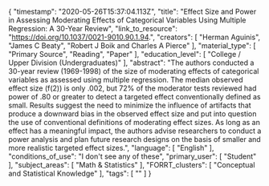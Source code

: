 {
    "timestamp": "2020-05-26T15:37:04.113Z",
    "title": "Effect Size and Power in Assessing Moderating Effects of Categorical Variables Using Multiple Regression: A 30-Year Review",
    "link_to_resource": "https://doi.org/10.1037/0021-9010.90.1.94.",
    "creators": [
        "Herman Aguinis",
        "James C Beaty",
        "Robert J Boik and Charles A Pierce"
    ],
    "material_type": [
        "Primary Source",
        "Reading",
        "Paper"
    ],
    "education_level": [
        "College / Upper Division (Undergraduates)"
    ],
    "abstract": "The authors conducted a 30-year review (1969-1998) of the size of moderating effects of categorical variables as assessed using multiple regression. The median observed effect size (f(2)) is only .002, but 72% of the moderator tests reviewed had power of .80 or greater to detect a targeted effect conventionally defined as small. Results suggest the need to minimize the influence of artifacts that produce a downward bias in the observed effect size and put into question the use of conventional definitions of moderating effect sizes. As long as an effect has a meaningful impact, the authors advise researchers to conduct a power analysis and plan future research designs on the basis of smaller and more realistic targeted effect sizes.",
    "language": [
        "English"
    ],
    "conditions_of_use": "I don't see any of these",
    "primary_user": [
        "Student"
    ],
    "subject_areas": [
        "Math & Statistics"
    ],
    "FORRT_clusters": [
        "Conceptual and Statistical Knowledge"
    ],
    "tags": [
        ""
    ]
}